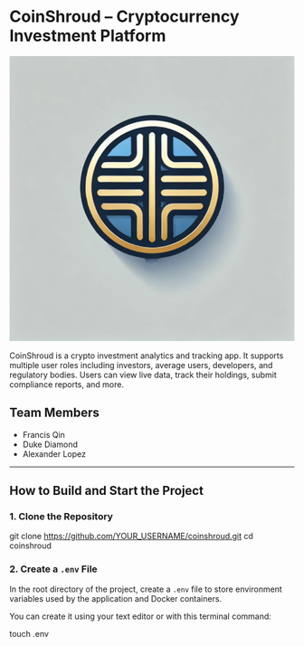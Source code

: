 # CoinShroud – Cryptocurrency Investment Platform

![COINSHROUDIMAGE](coinshroud.jpg)

CoinShroud is a crypto investment analytics and tracking app. It supports multiple user roles including
investors, average users, developers, and regulatory bodies. Users can view live data, track their holdings, submit
compliance reports, and more.

## Team Members

- Francis Qin
- Duke Diamond
- Alexander Lopez

---

## How to Build and Start the Project

### 1. Clone the Repository

git clone https://github.com/YOUR_USERNAME/coinshroud.git
cd coinshroud

### 2. Create a `.env` File

In the root directory of the project, create a `.env` file to store environment variables used by the application and
Docker containers.

You can create it using your text editor or with this terminal command:

touch .env
